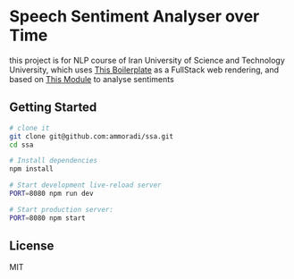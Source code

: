 Speech Sentiment Analyser over Time
==================================

this project is for NLP course of Iran University of Science and Technology University,
which uses [This Boilerplate](https://github.com/ammoradi/express-es6-html-boilerplate)
as a FullStack web rendering,
and based on [This Module](https://github.com/thisandagain/sentiment#validation) to analyse sentiments


Getting Started
---------------

```sh
# clone it
git clone git@github.com:ammoradi/ssa.git
cd ssa

# Install dependencies
npm install

# Start development live-reload server
PORT=8080 npm run dev

# Start production server:
PORT=8080 npm start
```

License
-------

MIT
